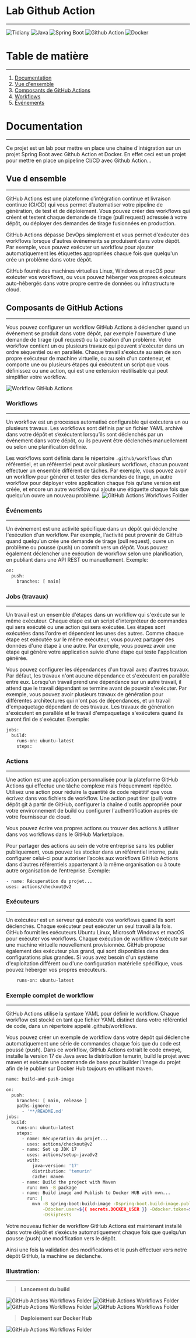 # Lab Github Action
***
![Tidiany](https://img.shields.io/badge/work-on%20progress-red.svg)
![Java](https://img.shields.io/badge/Tidiany-Java-brown)
![Spring Boot](https://img.shields.io/badge/Tidiany-Spring%20Boot-green)
![Github Action](https://img.shields.io/badge/Tidiany-Github%20Action-yellow.svg)
![Docker](https://img.shields.io/badge/Tidiany-Docker-blue)

# Table de matière
***
1. [Documentation](#documentation)
2. [Vue d'ensemble](#Vue-d-ensemble)
3. [Composants de GitHub Actions](#composants-de-gitHub-actions)
4. [Workflows](#workflows)
5. [Événements](#événements)

# Documentation
***
Ce projet est un lab pour mettre en place une chaine d'intégration sur un projet Spring Boot avec Github Action et Docker.
En effet ceci est un projet pour mettre en place un pipeline CI/CD avec Github Action...

## Vue d ensemble
***
GitHub Actions est une plateforme d’intégration continue et livraison continue (CI/CD) qui vous permet d’automatiser votre pipeline de génération, de test et de déploiement. Vous pouvez créer des workflows qui créent et testent chaque demande de tirage (pull request) adressée à votre dépôt, ou déployer des demandes de tirage fusionnées en production.

GitHub Actions dépasse DevOps simplement et vous permet d'exécuter des workflows lorsque d'autres événements se produisent dans votre dépôt. Par exemple, vous pouvez exécuter un workflow pour ajouter automatiquement les étiquettes appropriées chaque fois que quelqu'un crée un problème dans votre dépôt.

GitHub fournit des machines virtuelles Linux, Windows et macOS pour exécuter vos workflows, ou vous pouvez héberger vos propres exécuteurs auto-hébergés dans votre propre centre de données ou infrastructure cloud.

## Composants de GitHub Actions
***
Vous pouvez configurer un workflow GitHub Actions à déclencher quand un événement se produit dans votre dépôt, par exemple l'ouverture d'une demande de tirage (pull request) ou la création d'un problème. Votre workflow contient un ou plusieurs travaux qui peuvent s'exécuter dans un ordre séquentiel ou en parallèle. Chaque travail s'exécute au sein de son propre exécuteur de machine virtuelle, ou au sein d'un conteneur, et comporte une ou plusieurs étapes qui exécutent un script que vous définissez ou une action, qui est une extension réutilisable qui peut simplifier votre workflow.

![Workflow GitHub Actions](https://docs.github.com/assets/cb-25535/mw-1440/images/help/actions/overview-actions-simple.webp)

### Workflows
***
Un workflow est un processus automatisé configurable qui exécutera un ou plusieurs travaux. Les workflows sont définis par un fichier YAML archivé dans votre dépôt et s’exécutent lorsqu’ils sont déclenchés par un événement dans votre dépôt, ou ils peuvent être déclenchés manuellement ou selon une planification définie.

Les workflows sont définis dans le répertoire `.github/workflows` d’un référentiel, et un référentiel peut avoir plusieurs workflows, chacun pouvant effectuer un ensemble différent de tâches. Par exemple, vous pouvez avoir un workflow pour générer et tester des demandes de tirage, un autre workflow pour déployer votre application chaque fois qu’une version est créée, et encore un autre workflow qui ajoute une étiquette chaque fois que quelqu’un ouvre un nouveau problème.
![GitHub Actions Workflows Folder](https://github.com/Tidiany/lab-github-action/blob/main/src/main/resources/static/images/github-workflows-image.png?raw=true)

### Événements
***
Un événement est une activité spécifique dans un dépôt qui déclenche l'exécution d'un workflow. Par exemple, l'activité peut provenir de GitHub quand quelqu'un crée une demande de tirage (pull request), ouvre un problème ou pousse (push) un commit vers un dépôt. Vous pouvez également déclencher une exécution de workflow selon une planification, en publiant dans une API REST ou manuellement.
Exemple:
```bash
on:
  push:
    branches: [ main]
```

### Jobs (travaux)
***
Un travail est un ensemble d'étapes dans un workflow qui s'exécute sur le même exécuteur. Chaque étape est un script d'interpréteur de commandes qui sera exécuté ou une action qui sera exécutée. Les étapes sont exécutées dans l'ordre et dépendent les unes des autres. Comme chaque étape est exécutée sur le même exécuteur, vous pouvez partager des données d'une étape à une autre. Par exemple, vous pouvez avoir une étape qui génère votre application suivie d'une étape qui teste l'application générée.

Vous pouvez configurer les dépendances d'un travail avec d'autres travaux. Par défaut, les travaux n'ont aucune dépendance et s'exécutent en parallèle entre eux. Lorsqu'un travail prend une dépendance sur un autre travail, il attend que le travail dépendant se termine avant de pouvoir s'exécuter. Par exemple, vous pouvez avoir plusieurs travaux de génération pour différentes architectures qui n'ont pas de dépendances, et un travail d'empaquetage dépendant de ces travaux. Les travaux de génération s'exécutent en parallèle et le travail d'empaquetage s'exécutera quand ils auront fini de s'exécuter.
Exemple:
```bash
jobs:
  build:
    runs-on: ubuntu-latest
    steps:
```

### Actions
***
Une action est une application personnalisée pour la plateforme GitHub Actions qui effectue une tâche complexe mais fréquemment répétée. Utilisez une action pour réduire la quantité de code répétitif que vous écrivez dans vos fichiers de workflow. Une action peut tirer (pull) votre dépôt git à partir de GitHub, configurer la chaîne d'outils appropriée pour votre environnement de build ou configurer l'authentification auprès de votre fournisseur de cloud.

Vous pouvez écrire vos propres actions ou trouver des actions à utiliser dans vos workflows dans le GitHub Marketplace.

Pour partager des actions au sein de votre entreprise sans les publier publiquement, vous pouvez les stocker dans un référentiel interne, puis configurer celui-ci pour autoriser l’accès aux workflows GitHub Actions dans d’autres référentiels appartenant à la même organisation ou à toute autre organisation de l’entreprise.
Exemple:
```bash
- name: Récuperation du projet...
uses: actions/checkout@v2
```

### Exécuteurs
***
Un exécuteur est un serveur qui exécute vos workflows quand ils sont déclenchés. Chaque exécuteur peut exécuter un seul travail à la fois. GitHub fournit les exécuteurs Ubuntu Linux, Microsoft Windows et macOS pour exécuter vos workflows. Chaque exécution de workflow s'exécute sur une machine virtuelle nouvellement provisionnée. GitHub propose également des exécuteur plus grand, qui sont disponibles dans des configurations plus grandes. Si vous avez besoin d'un système d'exploitation différent ou d'une configuration matérielle spécifique, vous pouvez héberger vos propres exécuteurs.
```bash
    runs-on: ubuntu-latest
```

### Exemple complet de workflow
***
GitHub Actions utilise la syntaxe YAML pour définir le workflow. Chaque workflow est stocké en tant que fichier YAML distinct dans votre référentiel de code, dans un répertoire appelé .github/workflows.

Vous pouvez créer un exemple de workflow dans votre dépôt qui déclenche automatiquement une série de commandes chaque fois que du code est poussé (push). Dans ce workflow, GitHub Actions extrait le code envoyé, installe la version 17 de Java avec la distribution temurin, build le projet avec maven et exécute une commande de base pour builder l'image du projet afin de le publier sur Docker Hub toujours en utilisant maven.
```bash
name: build-and-push-image

on:
  push:
    branches: [ main, release ]
    paths-ignore:
      - '**/README.md'
jobs:
  build:
    runs-on: ubuntu-latest
    steps:
      - name: Récuperation du projet...
        uses: actions/checkout@v2
      - name: Set up JDK 17
        uses: actions/setup-java@v2
        with:
          java-version: '17'
          distribution: 'temurin'
          cache: maven
      - name: Build the project with Maven
        run: mvn -B package
      - name: Build image and Publish to Docker HUB with mvn...
        run: |
          mvn -B spring-boot:build-image -Dspring-boot.build-image.publish=true \
              -Ddocker.user=${{ secrets.DOCKER_USER }} -Ddocker.token=${{ secrets.DOCKER_TOKEN }} \
              -DskipTests
```

Votre nouveau fichier de workflow GitHub Actions est maintenant installé dans votre dépôt et s’exécute automatiquement chaque fois que quelqu’un pousse (push) une modification vers le dépôt. 

Ainsi une fois la validation des modifications et le push éffectuer vers notre dépôt GitHub, la machine se déclanche.

### Illustration:
***
>**Lancement du build**
> 
![ GitHub Actions Workflows Folder](https://github.com/Tidiany/lab-github-action/blob/main/src/main/resources/static/images/buil-on-github-action-1.png?raw=true)
![ GitHub Actions Workflows Folder](https://github.com/Tidiany/lab-github-action/blob/main/src/main/resources/static/images/buil-on-github-action-2.png?raw=true)
![ GitHub Actions Workflows Folder](https://github.com/Tidiany/lab-github-action/blob/main/src/main/resources/static/images/buil-on-github-action-3.png?raw=true)
![ GitHub Actions Workflows Folder](https://github.com/Tidiany/lab-github-action/blob/main/src/main/resources/static/images/buil-on-github-action-4.png?raw=true)

>**Deploiement sur Docker Hub**
> 
![ GitHub Actions Workflows Folder](https://github.com/Tidiany/lab-github-action/blob/main/src/main/resources/static/images/docker-image-pushed-on-registry.png?raw=true)
